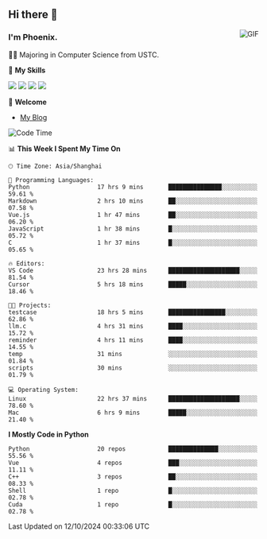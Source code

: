 ## Hi there 👋
<img align="right" alt="GIF" src="https://raw.githubusercontent.com/JoeyBling/JoeyBling/master/pic/pusheencode.gif" />

### I'm Phoenix.

👨‍🎓 Majoring in Computer Science from USTC.

🌟 **My Skills**

![](https://img.shields.io/badge/-Python-3e74a2?style=flat-square&logo=Python&logoColor=fff)
![](https://img.shields.io/badge/-C++-9f62a5?style=flat&logo=cplusplus&logoColor=white)
![](https://img.shields.io/badge/-Linux-185886?style=flat-square&logo=Linux&logoColor=fff)
![](https://img.shields.io/badge/-Rust-ff4136?style=flat-square&logo=Rust&logoColor=fff)

💬 **Welcome**

- [My Blog](https://ysy-phoenix.github.io/)

<!--START_SECTION:waka-->
![Code Time](http://img.shields.io/badge/Code%20Time-849%20hrs%2058%20mins-blue)

📊 **This Week I Spent My Time On** 

```text
🕑︎ Time Zone: Asia/Shanghai

💬 Programming Languages: 
Python                   17 hrs 9 mins       ███████████████░░░░░░░░░░   59.61 % 
Markdown                 2 hrs 10 mins       ██░░░░░░░░░░░░░░░░░░░░░░░   07.58 % 
Vue.js                   1 hr 47 mins        ██░░░░░░░░░░░░░░░░░░░░░░░   06.20 % 
JavaScript               1 hr 38 mins        █░░░░░░░░░░░░░░░░░░░░░░░░   05.72 % 
C                        1 hr 37 mins        █░░░░░░░░░░░░░░░░░░░░░░░░   05.65 % 

🔥 Editors: 
VS Code                  23 hrs 28 mins      ████████████████████░░░░░   81.54 % 
Cursor                   5 hrs 18 mins       █████░░░░░░░░░░░░░░░░░░░░   18.46 % 

🐱‍💻 Projects: 
testcase                 18 hrs 5 mins       ████████████████░░░░░░░░░   62.86 % 
llm.c                    4 hrs 31 mins       ████░░░░░░░░░░░░░░░░░░░░░   15.72 % 
reminder                 4 hrs 11 mins       ████░░░░░░░░░░░░░░░░░░░░░   14.55 % 
temp                     31 mins             ░░░░░░░░░░░░░░░░░░░░░░░░░   01.84 % 
scripts                  30 mins             ░░░░░░░░░░░░░░░░░░░░░░░░░   01.79 % 

💻 Operating System: 
Linux                    22 hrs 37 mins      ████████████████████░░░░░   78.60 % 
Mac                      6 hrs 9 mins        █████░░░░░░░░░░░░░░░░░░░░   21.40 % 
```

**I Mostly Code in Python** 

```text
Python                   20 repos            ██████████████░░░░░░░░░░░   55.56 % 
Vue                      4 repos             ███░░░░░░░░░░░░░░░░░░░░░░   11.11 % 
C++                      3 repos             ██░░░░░░░░░░░░░░░░░░░░░░░   08.33 % 
Shell                    1 repo              █░░░░░░░░░░░░░░░░░░░░░░░░   02.78 % 
Cuda                     1 repo              █░░░░░░░░░░░░░░░░░░░░░░░░   02.78 % 
```




 Last Updated on 12/10/2024 00:33:06 UTC
<!--END_SECTION:waka-->

<!--
**ysy-phoenix/ysy-phoenix** is a ✨ _special_ ✨ repository because its `README.md` (this file) appears on your GitHub profile.

Here are some ideas to get you started:

- 🔭 I’m currently working on ...
- 🌱 I’m currently learning ...
- 👯 I’m looking to collaborate on ...
- 🤔 I’m looking for help with ...
- 💬 Ask me about ...
- 📫 How to reach me: ...
- 😄 Pronouns: ...
- ⚡ Fun fact: ...
-->
